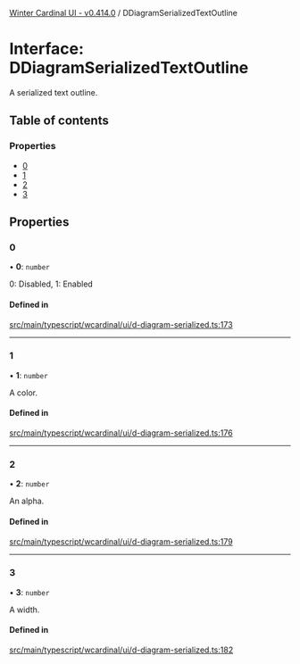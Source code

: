 [Winter Cardinal UI - v0.414.0](../index.md) / DDiagramSerializedTextOutline

# Interface: DDiagramSerializedTextOutline

A serialized text outline.

## Table of contents

### Properties

- [0](DDiagramSerializedTextOutline.md#0)
- [1](DDiagramSerializedTextOutline.md#1)
- [2](DDiagramSerializedTextOutline.md#2)
- [3](DDiagramSerializedTextOutline.md#3)

## Properties

### 0

• **0**: `number`

0: Disabled, 1: Enabled

#### Defined in

[src/main/typescript/wcardinal/ui/d-diagram-serialized.ts:173](https://github.com/winter-cardinal/winter-cardinal-ui/blob/v0.414.0/src/main/typescript/wcardinal/ui/d-diagram-serialized.ts#L173)

___

### 1

• **1**: `number`

A color.

#### Defined in

[src/main/typescript/wcardinal/ui/d-diagram-serialized.ts:176](https://github.com/winter-cardinal/winter-cardinal-ui/blob/v0.414.0/src/main/typescript/wcardinal/ui/d-diagram-serialized.ts#L176)

___

### 2

• **2**: `number`

An alpha.

#### Defined in

[src/main/typescript/wcardinal/ui/d-diagram-serialized.ts:179](https://github.com/winter-cardinal/winter-cardinal-ui/blob/v0.414.0/src/main/typescript/wcardinal/ui/d-diagram-serialized.ts#L179)

___

### 3

• **3**: `number`

A width.

#### Defined in

[src/main/typescript/wcardinal/ui/d-diagram-serialized.ts:182](https://github.com/winter-cardinal/winter-cardinal-ui/blob/v0.414.0/src/main/typescript/wcardinal/ui/d-diagram-serialized.ts#L182)
